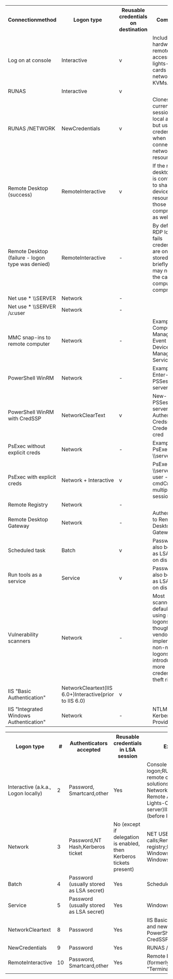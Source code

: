 <table>
  <tr>
    <th>Connectionmethod</th>
    <th>Logon type</th>
    <th>Reusable credentials on destination</th>
    <th>Comments</th>
  </tr>
  <tr>
    <td>Log on at console</td>
    <td>Interactive</td>
    <td>v</td>
    <td>Includes hardware remote access / lights-out cards and network KVMs.</td>
  </tr>
  <tr>
    <td>RUNAS</td>
    <td>Interactive</td>
    <td>v</td>
    <td></td>
  </tr>
  <tr>
    <td>RUNAS /NETWORK</td>
    <td>NewCredentials</td>
    <td>v</td>
    <td>Clones current LSA session for local access, but uses new credentials when connecting to network resources.</td>
  </tr>
  <tr>
    <td>Remote Desktop (success)</td>
    <td>RemoteInteractive</td>
    <td>v</td>
    <td>If the remote desktop client is configured to share local devices and resources, those may be compromised as well.</td>
  </tr>
  <tr>
    <td>Remote Desktop (failure - logon type was denied)</td>
    <td>RemoteInteractive</td>
    <td>-</td>
    <td>By default, if RDP logon fails credentials are only stored very briefly. This may not be the case if the computer is compromised.</td>
  </tr>
  <tr>
    <td>Net use * \\SERVER</td>
    <td>Network</td>
    <td>-</td>
    <td></td>
  </tr>
  <tr>
    <td>Net use * \\SERVER /u:user</td>
    <td>Network</td>
    <td>-</td>
    <td></td>
  </tr>
  <tr>
    <td>MMC snap-ins to remote computer</td>
    <td>Network</td>
    <td>-</td>
    <td>Example: Computer Management, Event Viewer, Device Manager, Services</td>
  </tr>
  <tr>
    <td>PowerShell WinRM</td>
    <td>Network</td>
    <td>-</td>
    <td>Example: Enter-PSSession server</td>
  </tr>
  <tr>
    <td>PowerShell WinRM with CredSSP</td>
    <td>NetworkClearText</td>
    <td>v</td>
    <td>New-PSSession server-Authentication Credssp-Credential cred</td>
  </tr>
  <tr>
    <td>PsExec without explicit creds</td>
    <td>Network</td>
    <td>-</td>
    <td>Example: PsExec \\server cmd</td>
  </tr>
  <tr>
    <td>PsExec with explicit creds</td>
    <td>Network + Interactive</td>
    <td>v</td>
    <td>PsExec \\server -u user -p pwd cmdCreates multiple logon sessions.</td>
  </tr>
  <tr>
    <td>Remote Registry</td>
    <td>Network</td>
    <td>-</td>
    <td></td>
  </tr>
  <tr>
    <td>Remote Desktop Gateway</td>
    <td>Network</td>
    <td>-</td>
    <td>Authenticating to Remote Desktop Gateway.</td>
  </tr>
  <tr>
    <td>Scheduled task</td>
    <td>Batch</td>
    <td>v</td>
    <td>Password will also be saved as LSA secret on disk.</td>
  </tr>
  <tr>
    <td>Run tools as a service</td>
    <td>Service</td>
    <td>v</td>
    <td>Password will also be saved as LSA secret on disk.</td>
  </tr>
  <tr>
    <td>Vulnerability scanners</td>
    <td>Network</td>
    <td>-</td>
    <td>Most scanners default to using network logons, though some vendors may implement non-network logons and introduce more credential theft risk.</td>
  </tr>
  <tr>
    <td>IIS "Basic Authentication"</td>
    <td>NetworkCleartext(IIS 6.0+)Interactive(prior to IIS 6.0)</td>
    <td>v</td>
    <td></td>
  </tr>
  <tr>
    <td>IIS "Integrated Windows Authentication"</td>
    <td>Network</td>
    <td>-</td>
    <td>NTLM and Kerberos Providers.</td>
  </tr>
</table>

<table>
  <tr>
    <th>Logon type</th>
    <th>#</th>
    <th>Authenticators accepted</th>
    <th>Reusable credentials in LSA session</th>
    <th>Examples</th>
  </tr>
  <tr>
    <td>Interactive (a.k.a., Logon locally)</td>
    <td>2</td>
    <td>Password, Smartcard,other</td>
    <td>Yes</td>
    <td>Console logon;RUNAS;Hardware remote control solutions (such as Network KVM or Remote Access / Lights-Out Card in server)IIS Basic Auth (before IIS 6.0)</td>
  </tr>
  <tr>
    <td>Network</td>
    <td>3</td>
    <td>Password,NT Hash,Kerberos ticket</td>
    <td>No (except if delegation is enabled, then Kerberos tickets present)</td>
    <td>NET USE;RPC calls;Remote registry;IIS integrated Windows auth;SQL Windows auth;</td>
  </tr>
  <tr>
    <td>Batch</td>
    <td>4</td>
    <td>Password (usually stored as LSA secret)</td>
    <td>Yes</td>
    <td>Scheduled tasks</td>
  </tr>
  <tr>
    <td>Service</td>
    <td>5</td>
    <td>Password (usually stored as LSA secret)</td>
    <td>Yes</td>
    <td>Windows services</td>
  </tr>
  <tr>
    <td>NetworkCleartext</td>
    <td>8</td>
    <td>Password</td>
    <td>Yes</td>
    <td>IIS Basic Auth (IIS 6.0 and newer);Windows PowerShell with CredSSP</td>
  </tr>
  <tr>
    <td>NewCredentials</td>
    <td>9</td>
    <td>Password</td>
    <td>Yes</td>
    <td>RUNAS /NETWORK</td>
  </tr>
  <tr>
    <td>RemoteInteractive</td>
    <td>10</td>
    <td>Password, Smartcard,other</td>
    <td>Yes</td>
    <td>Remote Desktop (formerly known as "Terminal Services")</td>
  </tr>
</table>


